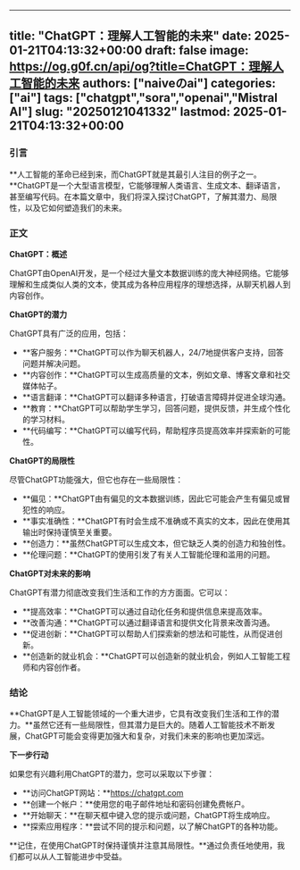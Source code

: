 
---
title: "ChatGPT：理解人工智能的未来"
date: 2025-01-21T04:13:32+00:00
draft: false
image: https://og.g0f.cn/api/og?title=ChatGPT：理解人工智能的未来
authors: ["naiveのai"]
categories: ["ai"]
tags: ["chatgpt","sora","openai","Mistral AI"]
slug: "20250121041332"
lastmod: 2025-01-21T04:13:32+00:00
---
### 引言

**人工智能的革命已经到来，而ChatGPT就是其最引人注目的例子之一。**ChatGPT是一个大型语言模型，它能够理解人类语言、生成文本、翻译语言，甚至编写代码。在本篇文章中，我们将深入探讨ChatGPT，了解其潜力、局限性，以及它如何塑造我们的未来。

### 正文

**ChatGPT：概述**

ChatGPT由OpenAI开发，是一个经过大量文本数据训练的庞大神经网络。它能够理解和生成类似人类的文本，使其成为各种应用程序的理想选择，从聊天机器人到内容创作。

**ChatGPT的潜力**

ChatGPT具有广泛的应用，包括：

* **客户服务：**ChatGPT可以作为聊天机器人，24/7地提供客户支持，回答问题并解决问题。
* **内容创作：**ChatGPT可以生成高质量的文本，例如文章、博客文章和社交媒体帖子。
* **语言翻译：**ChatGPT可以翻译多种语言，打破语言障碍并促进全球沟通。
* **教育：**ChatGPT可以帮助学生学习，回答问题，提供反馈，并生成个性化的学习材料。
* **代码编写：**ChatGPT可以编写代码，帮助程序员提高效率并探索新的可能性。

**ChatGPT的局限性**

尽管ChatGPT功能强大，但它也存在一些局限性：

* **偏见：**ChatGPT由有偏见的文本数据训练，因此它可能会产生有偏见或冒犯性的响应。
* **事实准确性：**ChatGPT有时会生成不准确或不真实的文本，因此在使用其输出时保持谨慎至关重要。
* **创造力：**虽然ChatGPT可以生成文本，但它缺乏人类的创造力和独创性。
* **伦理问题：**ChatGPT的使用引发了有关人工智能伦理和滥用的问题。

**ChatGPT对未来的影响**

ChatGPT有潜力彻底改变我们生活和工作的方方面面。它可以：

* **提高效率：**ChatGPT可以通过自动化任务和提供信息来提高效率。
* **改善沟通：**ChatGPT可以通过翻译语言和提供文化背景来改善沟通。
* **促进创新：**ChatGPT可以帮助人们探索新的想法和可能性，从而促进创新。
* **创造新的就业机会：**ChatGPT可以创造新的就业机会，例如人工智能工程师和内容创作者。

### 结论

**ChatGPT是人工智能领域的一个重大进步，它具有改变我们生活和工作的潜力。**虽然它还有一些局限性，但其潜力是巨大的。随着人工智能技术不断发展，ChatGPT可能会变得更加强大和复杂，对我们未来的影响也更加深远。

**下一步行动**

如果您有兴趣利用ChatGPT的潜力，您可以采取以下步骤：

* **访问ChatGPT网站：**https://chatgpt.com
* **创建一个帐户：**使用您的电子邮件地址和密码创建免费帐户。
* **开始聊天：**在聊天框中键入您的提示或问题，ChatGPT将生成响应。
* **探索应用程序：**尝试不同的提示和问题，以了解ChatGPT的各种功能。

**记住，在使用ChatGPT时保持谨慎并注意其局限性。**通过负责任地使用，我们都可以从人工智能进步中受益。